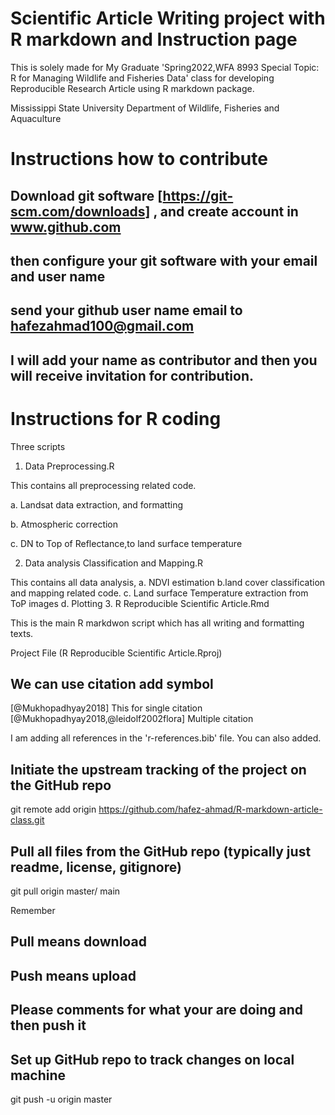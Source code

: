 # Scientific Article Writing project with R markdown and Instruction page

This is solely made for My Graduate 'Spring2022,WFA 8993 Special Topic: R for Managing Wildlife and Fisheries Data' class for developing Reproducible Research Article using R markdown package.

Mississippi State University
Department of Wildlife, Fisheries and Aquaculture

# Instructions how to contribute 
## Download git software [https://git-scm.com/downloads] , and create account in www.github.com
## then configure your git software with your email and user name
## send your github user name email to hafezahmad100@gmail.com  
## I will add your name as contributor and then you will receive invitation for contribution.

# Instructions for R coding 

Three scripts
1. Data Preprocessing.R

This contains all preprocessing related code.

 a. Landsat data extraction, and formatting 
 
 b. Atmospheric correction 
 
 c. DN to Top of Reflectance,to land surface temperature
 
2. Data analysis Classification and Mapping.R

This contains all data analysis, 
 a. NDVI estimation 
 b.land cover classification and mapping related code. 
 c. Land surface Temperature extraction from ToP images
 d. Plotting 
3. R Reproducible Scientific Article.Rmd

This is the main R markdwon script which has all writing and formatting texts.

Project File (R Reproducible Scientific Article.Rproj)

## We can use citation add symbol 
[@Mukhopadhyay2018] This for single citation
[@Mukhopadhyay2018,@leidolf2002flora] Multiple citation 

I am adding all references in  the 'r-references.bib' file. You can also added.

## Initiate the upstream tracking of the project on the GitHub repo 

git remote add origin <https://github.com/hafez-ahmad/R-markdown-article-class.git>

## Pull all files from the GitHub repo (typically just readme, license, gitignore)

git pull origin master/ main

Remember 
## Pull means download 
## Push means upload
## Please comments for what your are doing and then push it

## Set up GitHub repo to track changes on local machine 

git push -u origin master